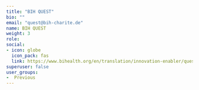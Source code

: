 ```yaml
---
title: "BIH QUEST"
bio: ""
email: "quest@bih-charite.de"
name: BIH QUEST
weight: 3
role: 
social:
- icon: globe
  icon_pack: fas 
  link: https://www.bihealth.org/en/translation/innovation-enabler/quest-center
superuser: false
user_groups:
-  Previous
---
```





